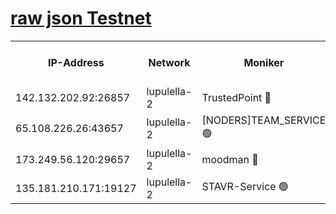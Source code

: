 [raw json Testnet](https://rpc-check.jaclalt.stavr.tech/jaclalt/rpc-jaclalt-result.json)
=

<table><tr><th>IP-Address</th><th>Network</th><th>Moniker</th><th>Latest Block Height</th><th>Earliest Block Height</th><th>Catching Up</th><th>Tx Index</th><th>Voting Power</th><th>Scan Time</th></tr><tr><td>142.132.202.92:26857</td><td>lupulella-2</td><td>TrustedPoint 🔴</td><td>6770251</td><td>6282001</td><td>False</td><td>off</td><td>5</td><td>2024-02-21T12:54:05.534674456UTC</td></tr><tr><td>65.108.226.26:43657</td><td>lupulella-2</td><td>[NODERS]TEAM_SERVICE 🟢</td><td>6770251</td><td>6282001</td><td>False</td><td>on</td><td>0</td><td>2024-02-21T12:54:05.862648616UTC</td></tr><tr><td>173.249.56.120:29657</td><td>lupulella-2</td><td>moodman 🔴</td><td>6770251</td><td>6670251</td><td>False</td><td>off</td><td>940134</td><td>2024-02-21T12:54:05.249539139UTC</td></tr><tr><td>135.181.210.171:19127</td><td>lupulella-2</td><td>STAVR-Service 🟢</td><td>6770249</td><td>6769001</td><td>False</td><td>on</td><td>0</td><td>2024-02-21T12:53:56.588453748UTC</td></tr></table>
